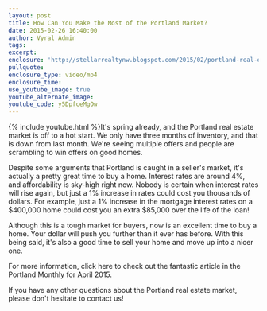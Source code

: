```yaml
---
layout: post
title: How Can You Make the Most of the Portland Market?
date: 2015-02-26 16:40:00
author: Vyral Admin
tags:
excerpt:
enclosure: 'http://stellarrealtynw.blogspot.com/2015/02/portland-real-estate-agent-market-update.html'
pullquote:
enclosure_type: video/mp4
enclosure_time:
use_youtube_image: true
youtube_alternate_image:
youtube_code: y5DpfceMgOw
---
```



{% include youtube.html %}It's spring already, and the Portland real estate market is off to a hot start. We only have three months of inventory, and that is down from last month. We're seeing multiple offers and people are scrambling to win offers on good homes.

Despite some arguments that Portland is caught in a seller's market, it's actually a pretty great time to buy a home. Interest rates are around 4%, and affordability is sky-high right now. Nobody is certain when interest rates will rise again, but just a 1% increase in rates could cost you thousands of dollars. For example, just a 1% increase in the mortgage interest rates on a $400,000 home could cost you an extra $85,000 over the life of the loan!

Although this is a tough market for buyers, now is an excellent time to buy a home. Your dollar will push you further than it ever has before. With this being said, it's also a good time to sell your home and move up into a nicer one.

For more information, click here to check out the fantastic article in the Portland Monthly for April 2015.

If you have any other questions about the Portland real estate market, please don't hesitate to contact us!